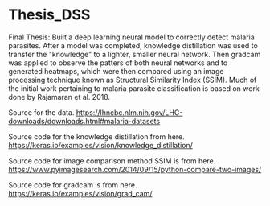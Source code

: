 # Thesis_DSS
Final Thesis: Built a deep learning neural model to correctly detect malaria parasites. After a model was completed, knowledge distillation was used to transfer the "knowledge" to a lighter, smaller neural network. Then gradcam was applied to observe the patters of both neural networks and to generated heatmaps, which were then compared using an image processing technique known as Structural Similarity Index (SSIM). Much of the initial work pertaining to malaria parasite classification is based on work done by Rajamaran et al. 2018.  

Source for the data.  https://lhncbc.nlm.nih.gov/LHC-downloads/downloads.html#malaria-datasets

Source code for the knowledge distillation from here. https://keras.io/examples/vision/knowledge_distillation/

Source code for image comparison method SSIM is from here. https://www.pyimagesearch.com/2014/09/15/python-compare-two-images/

Source code for gradcam is from here. https://keras.io/examples/vision/grad_cam/
